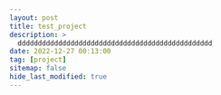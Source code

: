 ```yaml
---
layout: post
title: test_project
description: >
  dddddddddddddddddddddddddddddddddddddddddddddddd
date: 2022-12-27 00:13:00 
tag: [project]
sitemap: false
hide_last_modified: true
---
```


